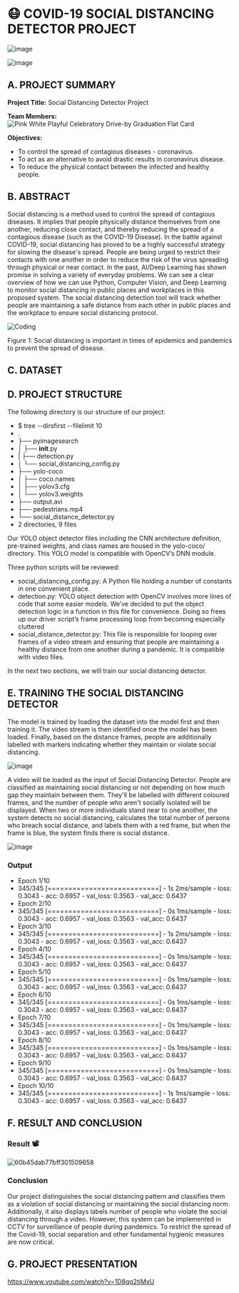 # 😷 COVID-19 SOCIAL DISTANCING DETECTOR PROJECT
![image](https://user-images.githubusercontent.com/73053555/121768467-ef923e00-cb90-11eb-867a-be6b4e87434f.png)

![image](https://user-images.githubusercontent.com/73053555/121768522-38e28d80-cb91-11eb-8ca8-644f089d09f1.png)


## A. PROJECT SUMMARY

**Project Title:** Social Distancing Detector Project

**Team Members:** 
![Pink White Playful   Celebratory Drive-by Graduation Flat Card](https://user-images.githubusercontent.com/73053555/121768162-4860d700-cb8f-11eb-984b-04e22dd0b987.png)


**Objectives:**
- To control the spread of contagious diseases - coronavirus.
- To act as an alternative to avoid drastic results in coronavirus disease.
- To reduce the physical contact between the infected and healthy people.

## B.  ABSTRACT 
Social distancing is a method used to control the spread of contagious diseases. It implies that people physically distance themselves from one another, reducing close contact, and thereby reducing the spread of a contagious disease (such as the COVID-19 Disease). In the battle against COVID-19, social distancing has proved to be a highly successful strategy for slowing the disease's spread. People are being urged to restrict their contacts with one another in order to reduce the risk of the virus spreading through physical or near contact. In the past, AI/Deep Learning has shown promise in solving a variety of everyday problems. We can see a clear overview of how we can use Python, Computer Vision, and Deep Learning to monitor social distancing in public places and workplaces in this proposed system. The social distancing detection tool will track whether people are maintaining a safe distance from each other in public places and the workplace to ensure social distancing protocol.

![Coding](https://www.pyimagesearch.com/wp-content/uploads/2020/05/social_distance_detector_example.png)

Figure 1: Social distancing is important in times of epidemics and pandemics to prevent the spread of disease.

## C.  DATASET

## D.  PROJECT STRUCTURE

The following directory is our structure of our project:

- $ tree --dirsfirst --filelimit 10
- .
- ├── pyimagesearch
- │   ├── __init__.py
- |   ├── detection.py
- │   └── social_distancing_config.py
- ├── yolo-coco
- │   ├── coco.names
- │   ├── yolov3.cfg
- │   └── yolov3.weights
- ├── output.avi
- ├── pedestrians.mp4
- └── social_distance_detector.py
- 2 directories, 9 files

Our YOLO object detector files including the CNN architecture definition, pre-trained weights, and class names are housed in the yolo-coco/ directory. This YOLO model is compatible with OpenCV’s DNN module.

Three python scripts will be reviewed:

- social_distancing_config.py: A Python file holding a number of constants in one convenient place.
- detection.py: YOLO object detection with OpenCV involves more lines of code that some easier models. We’ve decided to put the object detection logic in a function in this file for convenience. Doing so frees up our driver script’s frame processing loop from becoming especially cluttered
- social_distance_detector.py: This file is responsible for looping over frames of a video stream and ensuring that people are maintaining a healthy distance from one another during a pandemic. It is compatible with video files.

In the next two sections, we will train our social distancing detector.

## E. TRAINING THE SOCIAL DISTANCING DETECTOR

The model is trained by loading the dataset into the model first and then training it. The video stream is then identified once the model has been loaded. Finally, based on the distance frames, people are additionally labelled with markers indicating whether they maintain or violate social distancing.

![image](https://user-images.githubusercontent.com/74868126/121727464-8671e280-cb1e-11eb-8e0b-e094b2ac682e.png)

A video will be loaded as the input of Social Distancing Detector. People are classified as maintaining social distancing or not depending on how much gap they maintain between them. They'll be labelled with different coloured frames, and the number of people who aren't socially isolated will be displayed. When two or more individuals stand near to one another, the system detects no social distancing, calculates the total number of persons who breach social distance, and labels them with a red frame, but when the frame is blue, the system finds there is social distance.

![image](https://user-images.githubusercontent.com/74868126/121729429-0ac56500-cb21-11eb-8c55-e9d8adab609e.png)

### Output
- Epoch 1/10
- 345/345 [===========================] - 1s 2ms/sample - loss: 0.3043 - acc: 0.6957 - val_loss: 0.3563 - val_acc: 0.6437
- Epoch 2/10
- 345/345 [===========================] - 0s 1ms/sample - loss: 0.3043 - acc: 0.6957 - val_loss: 0.3563 - val_acc: 0.6437
- Epoch 3/10
- 345/345 [===========================] - 1s 2ms/sample - loss: 0.3043 - acc: 0.6957 - val_loss: 0.3563 - val_acc: 0.6437
- Epoch 4/10
- 345/345 [===========================] - 0s 1ms/sample - loss: 0.3043 - acc: 0.6957 - val_loss: 0.3563 - val_acc: 0.6437
- Epoch 5/10
- 345/345 [===========================] - 0s 1ms/sample - loss: 0.3043 - acc: 0.6957 - val_loss: 0.3563 - val_acc: 0.6437
- Epoch 6/10
- 345/345 [===========================] - 0s 1ms/sample - loss: 0.3043 - acc: 0.6957 - val_loss: 0.3563 - val_acc: 0.6437
- Epoch 7/10
- 345/345 [===========================] - 0s 1ms/sample - loss: 0.3043 - acc: 0.6957 - val_loss: 0.3563 - val_acc: 0.6437
- Epoch 8/10
- 345/345 [===========================] - 0s 1ms/sample - loss: 0.3043 - acc: 0.6957 - val_loss: 0.3563 - val_acc: 0.6437
- Epoch 9/10
- 345/345 [===========================] - 0s 1ms/sample - loss: 0.3043 - acc: 0.6957 - val_loss: 0.3563 - val_acc: 0.6437
- Epoch 10/10
- 345/345 [===========================] - 1s 1ms/sample - loss: 0.3043 - acc: 0.6957 - val_loss: 0.3563 - val_acc: 0.6437

## F.  RESULT AND CONCLUSION

### Result 📽️

![60b45dab77bff301509658](https://user-images.githubusercontent.com/73053555/120137446-eacfa080-c206-11eb-8d56-52484a170b04.gif)

### Conclusion
Our project distinguishes the social distancing pattern and classifies them as a violation of social distancing or maintaining the social distancing norm. Additionally, it also displays labels number of people who violate the social distancing through a video. However, this system can be implemented in CCTV for surveillance of people during pandemics. To restrict the spread of the Covid-19, social separation and other fundamental hygienic measures are now critical.



## G.  PROJECT PRESENTATION 
https://www.youtube.com/watch?v=1D8qq2tjMxU
